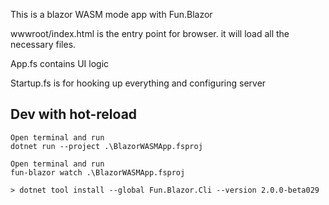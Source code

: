 This is a blazor WASM mode app with Fun.Blazor

wwwroot/index.html is the entry point for browser. it will load all the necessary files.

App.fs contains UI logic

Startup.fs is for hooking up everything and configuring server


## Dev with hot-reload

    Open terminal and run
    dotnet run --project .\BlazorWASMApp.fsproj
    
    Open terminal and run
    fun-blazor watch .\BlazorWASMApp.fsproj 

    > dotnet tool install --global Fun.Blazor.Cli --version 2.0.0-beta029
